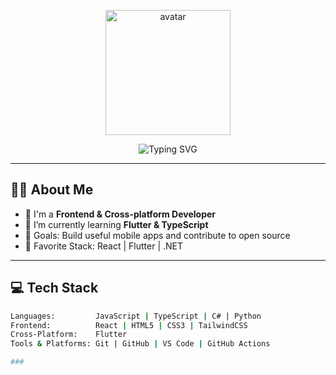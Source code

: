 <p align="center">
  <img src="https://cdn.pixabay.com/photo/2019/09/16/19/17/woman-4485306_960_720.png" width="200" alt="avatar" />
</p>

<p align="center">
  <img src="https://readme-typing-svg.herokuapp.com?font=Fira+Code&weight=500&size=22&pause=1000&color=F70000&center=true&vCenter=true&width=435&lines=Hi+I'm+Esraa+Awad;Frontend+%26+Cross-platform+Developer;I+❤️+React+%7C+Flutter+%7C+.NET" alt="Typing SVG" />
</p>

---

## 👩‍💻 About Me

- 💼 I'm a **Frontend & Cross-platform Developer**
- 🌱 I’m currently learning **Flutter & TypeScript**
- 🎯 Goals: Build useful mobile apps and contribute to open source
- 🧠 Favorite Stack: React | Flutter | .NET

---

## 💻 Tech Stack

```bash
Languages:         JavaScript | TypeScript | C# | Python
Frontend:          React | HTML5 | CSS3 | TailwindCSS
Cross-Platform:    Flutter
Tools & Platforms: Git | GitHub | VS Code | GitHub Actions

###
